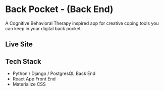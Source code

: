 # Back Pocket - (Back End)
A Cognitive Behavioral Therapy inspired app for creative coping tools you can keep in your digital back pocket.

## Live Site

## Tech Stack
- Python / Django / PostgresQL Back End
- React App Front End
- Materialize CSS
